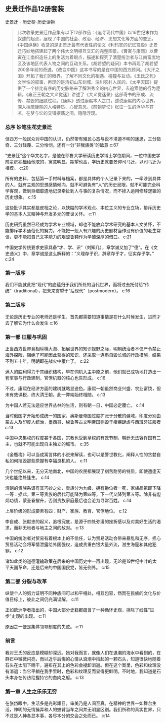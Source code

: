 ## 史景迁作品12册套装

史景迁  -  历史榜-历史读物

> 此次收录史景迁作品集有以下12部作品：《追寻现代中国》以16世纪末作为叙述的起点，展现了中国的社会、政治、经济、思想文化等方面的变迁。《中国纵横》收录的是史景迁最有代表性的论文《利玛窦的记忆宫殿》史景迁巧妙地搭建起了两个伟大文明相互交汇的完整图景。《曹寅与康熙》以曹寅在江南织造任上的生活为着眼点，描述和探究了清楚统治者与江南富庶地区及该地区代表人物之间的互动关系。《胡若望的疑问》本书再现了胡若望200多年前的奇遇。《改变中国》这本书写的是在中国的西方顾问。《大汗之国》开拓了我们的眼界，了解不同文化的相遇、碰撞与互动。《王氏之死》文学性的叙事，再现的是清初山东剡城、淄川农村人民的。《太平天国》提供了一个排比有序的历史脉络来了解洪秀全的内心世界，去追索他的行为逻辑。《雍正王朝之大义觉迷》讲述了《大义觉迷录》这部奇书的形成、流传、禁毁的细腻过程。《康熙》透过康熙本人之口，述说康熙的内心世界，深入揣摩康熙的人格特质、心智意念。《前朝梦忆》张岱一生的浮华与苍凉，在梦与忆的交错摆荡之间，隐隐浮现。

### 总序 妙笔生花史景迁

但西方一般民众对中国的认识，仍然带有殖民心态与说不清道不明的迷思，三分猎奇、三分轻蔑、三分怜悯，还有一分“非我族类”的敌意 c:67

“史景迁”这个华文名字，是他在耶鲁大学研读历史学博士学位期间，一位中国史学前辈房兆楹给他取的，寓意明显，期望也高，学历史就要景仰司马迁，以司马迁为楷模。 c:20

所有的史料，包括第一手材料与档案，都是具体的个人记录下来的，一牵涉到具体的人，就有主观的思想感情倾向，就不可避免有“人”的历史局限，就不可能完全科学客观，做到巨细靡遗地记录牵扯到人与事的复杂情况，而不掺入运用修辞逻辑的历史想象。 c:15

这些批评其实都是皮相之论，以狭隘的学术观点、本位主义的专业立场，排斥历史学的基本人文精神与开发多元的普世关怀。 c:11

历史研究虽然已经成为学术专业领域，却也不能放弃学术研究的基本人文关怀，不能排斥学术通俗化的努力，不能把一般人有兴趣的历史题材当作没有价值的老生常谈，更不能把自己文字能力的艰涩鲁钝作为学殖深厚的借口。 c:21

中国史学传统要求史家具备“才、学、识”（刘知几），章学诚又加了“德”。在《文史通义》中，章学诚是这么解释的：“义理存乎识，辞章存乎才，征实存乎学。” c:24

### 第一版序

我们不能就此把“现代”的底蕴归于我们所处的当代世界，而将过去托付给“传统”（traditional），把未来寄望于“后现代”（postmodern）。 c:16

### 第二版序

无论是历史专业的老师还是学生，首先都需要知道事情是在什么时候发生，进而才去了解它为什么会发生 c:16

### 第一部 征服与巩固

正当西方世界竞相纵横大海、拓展世界的知识视野之际，明朝统治者不仅严令禁止海外探险，阻绝了可能因此获得的知识，还采取一连串自毁长城的行政措施，结果不到五十年，明朝即在战火中覆亡了。 c:22

满人的胜利得力于其组织结构，早在伺机入主中原之前，他们就已成功地打造出一套军事与行政建制，官僚机器的核心也告形成。 c:16

不过，康熙在经济方面的建树就略显逊色。康熙一朝虽然商业兴盛、农业富饶，但未有效课税，终大清王朝，此一弊端始终相随。 c:13

为中国人若无法适应世界丛林的生活，则有朝一日，中国必定覆亡。 c:14

当时俄国才开始形成统一的国家，奥斯曼帝国过度扩张于分散的疆域，印度分别由蒙古人及印度人统治，墨西哥、秘鲁等古文明帝国则毁于疫疾肆虐与西班牙征服者 c:13

中国中央集权的程度甚于各国，宗教也受到皇权的有效节制，朝廷无法容许国有二主，也就不可能出现自主独立的城市。 c:35

《金瓶梅》可以当成寓言体的小说来解读，也可以是警世教化，阐释人性的贪婪自私如何摧毁那些原握有幸福良机的人。 c:11

几个世纪以来，无分天地南北，中国的农民都展现了刻苦耐劳的特质，即使遭逢天灾也能绝处逢生。 c:14

清朝的贵族系谱有其巧妙之处，贵族分为九级，拥有爵位者一死，家族品第即下降一等：据此，第三等贵族的后代可能降为第四等，下一代又降到第五等。除非有彪炳功绩，蒙圣眷擢升，否则贵族家庭最后也会沦为寻常百姓。 c:14

上层阶级的形成要素有四：财产、家族、教育、官僚地位。 c:12

李自成、张献忠的起义，追根究底，是源于四处弥漫的挫折感以及对美好生活的渴求，而非无地者与地主之间的敌对。 c:13

中国的统治者对贸易有着根本上的不信任，认为贸易活动会带来暴乱和无序，担心贸易活动会将军情泄露给外国强权，造成贵重白银大量外流，滋生海寇和其他犯罪。 c:12

诸如此类的道德灌输政策在后来的中国历史中一再出现，无论是19世纪中叶的太平天国革命，还是后来的中国国民党，皆无例外。 c:15

### 第二部 分裂与改革

纵使个人的努力证明不同种族间可以和平相处，相互包容，然而在民族的文化与价值目标上，彼此之间仍充满误解。 c:11

正如欧洲学者指出的，中国大部分史籍都蕴含了一种循环史观，排除了线性“进步”史观的出现。 c:11

原因之一便是集体领导制度的失败。 c:11

### 前言

我对王氏的反应是模糊却深远。她对我而言，就像人们在退潮的海水中看到的，在群石中微微闪亮，而以近乎后悔的心情从浪潮中拾起的一颗石头，知道很快地随着石头在太阳下晒干，遍布在其上的色彩会褪卸消逝。但在这个案里，色彩和纹理没有消退：当它平躺在我手里时，色彩和纹理反而显得更鲜明。不时地，我知道是石头本身在传热给握持它的血肉之躯。 c:13

### 第一章 人生之乐乐无穷

在张岱眼中，生活多是光彩耀目，审美乃是人间至真。在精神的世界一如舞台生活，神明的无情操弄和人的螳臂当车之间并无明显区别。我们所称的真实世界，只不过是人神各显本事，各尽本分的交会之处而已。 c:14

